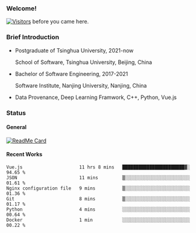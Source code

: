 ### Welcome!

[![Visitors](https://visitor-badge.laobi.icu/badge?page_id=HermitSun.HermitSun)]() before you came here.

### Brief Introduction

- Postgraduate of Tsinghua University, 2021-now
  
  School of Software, Tsinghua University, Beijing, China

- Bachelor of Software Engineering, 2017-2021
  
  Software Institute, Nanjing University, Nanjing, China

- Data Provenance, Deep Learning Framwork, C++, Python, Vue.js

### Status

#### General

[![ReadMe Card](https://github-readme-stats.hermitsun.vercel.app/api?username=HermitSun&count_private=true&show_icons=true)]()

#### Recent Works

<!--START_SECTION:waka-->

```text
Vue.js                     11 hrs 8 mins   ███████████████████████▓░   94.65 %
JSON                       11 mins         ▒░░░░░░░░░░░░░░░░░░░░░░░░   01.61 %
Nginx configuration file   9 mins          ▒░░░░░░░░░░░░░░░░░░░░░░░░   01.36 %
Git                        8 mins          ▒░░░░░░░░░░░░░░░░░░░░░░░░   01.17 %
Python                     4 mins          ░░░░░░░░░░░░░░░░░░░░░░░░░   00.64 %
Docker                     1 min           ░░░░░░░░░░░░░░░░░░░░░░░░░   00.22 %
```

<!--END_SECTION:waka-->
